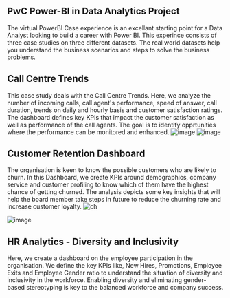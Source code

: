 ## PwC Power-BI in Data Analytics Project
The virtual PowerBI Case experience is an excellant starting point for a Data Analyst looking to build a career with Power BI.
This experince consists of three case studies on three different datasets. 
The real world datasets help you understand the business scenarios and steps to solve the business problems.

## Call Centre Trends
This case study deals with the Call Centre Trends. Here, we analyze the number of incoming calls,
call agent's performance, speed of answer, call duration, trends on daily and hourly basis and customer satisfaction ratings. 
The dashboard defines key KPIs that impact the customer satisfaction as well as performance of the call agents. 
The goal is to identify opprtunities where the performance can be monitored and enhanced.
![image](https://github.com/user-attachments/assets/641aa570-95c3-4f85-8b28-89ccddfb342b)
![image](https://github.com/user-attachments/assets/000cde09-6636-4fc7-b1d0-86e5a5dab848)

## Customer Retention Dashboard
The organisation is keen to know the possible customers who are likely to churn. 
In this Dashboard, we create KPIs around demographics, company service and customer profiling to know which of them have the highest
chance of getting churned. The analysis depicts some key insights that will help the board member take steps in future to reduce the churning rate and increase customer loyalty.
![ch](https://github.com/user-attachments/assets/e6d515b1-7487-4cf4-b622-26b0b068ac78)

![image](https://github.com/user-attachments/assets/66917148-c69f-4b3c-911d-450f9fbf75b0)


## HR Analytics - Diversity and Inclusivity
Here, we create a dashboard on the employee participation in the organisation. We define the key KPIs like, New Hires, Promotions,
Employee Exits and Employee Gender ratio to understand the situation of diversity and inclusivity in the workforce. Enabling diversity 
and eliminating gender-based stereotyping is key to the balanced workforce and company success.

